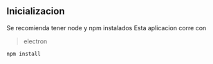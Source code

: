 ## Inicializacion
Se recomienda tener node y npm instalados
Esta aplicacion corre con 
> electron
```
npm install

```